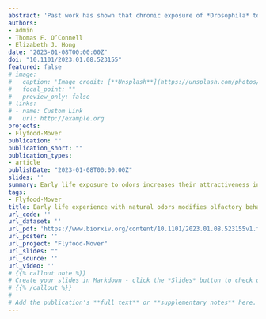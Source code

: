 ```yaml
---
abstract: 'Past work has shown that chronic exposure of *Drosophila* to intense monomolecular odors in early life leads to homeostatic adaptation of olfactory neural responses and behavioral habituation to the familiar odor. Here, we found that, in contrast, persistent exposure to natural odors in early life increases behavioral attraction selectively to familiar odors. Odor experience increases the attractiveness of natural odors that are innately attractive and decreases the aversiveness of natural odors that are innately aversive. These changes in olfactory behavior are unlikely to arise from changes in the sensitivity of olfactory neurons at the first stages of olfactory processing: odor-evoked output from antennal lobe projection neurons was unchanged by chronic exposure to natural odors in terms of olfactory sensitivity, relational distances between odors, or response dynamics. We reveal a requirement for additional features of the environment beyond the odor in establishing odor experience-dependent behavioral plasticity. Passive odor exposure in a featureless environment lacking strong reinforcing cues was insufficient to elicit changes in olfactory preference; however, the same odor exposure resulted in behavioral plasticity when food was present in the environment. Together, these results indicate that behavioral plasticity elicited by persistent exposure to natural odors in early life is mediated by an associative process. In addition, they highlight the importance of using naturalistic odor stimuli for investigating olfactory function.'
authors:
- admin
- Thomas F. O’Connell
- Elizabeth J. Hong
date: "2023-01-08T00:00:00Z"
doi: "10.1101/2023.01.08.523155"
featured: false
# image:
#   caption: 'Image credit: [**Unsplash**](https://unsplash.com/photos/s9CC2SKySJM)'
#   focal_point: ""
#   preview_only: false
# links:
# - name: Custom Link
#   url: http://example.org
projects:
- Flyfood-Mover
publication: ""
publication_short: ""
publication_types:
- article
publishDate: "2023-01-08T00:00:00Z"
slides: ''
summary: Early life exposure to odors increases their attractiveness in adult flies.
tags:
- Flyfood-Mover
title: Early life experience with natural odors modifies olfactory behavior through an associative process
url_code: ''
url_dataset: ''
url_pdf: 'https://www.biorxiv.org/content/10.1101/2023.01.08.523155v1.full.pdf'
url_poster: ''
url_project: "Flyfood-Mover"
url_slides: ""
url_source: ''
url_video: ''
# {{% callout note %}}
# Create your slides in Markdown - click the *Slides* button to check out the example.
# {{% /callout %}}
# 
# Add the publication's **full text** or **supplementary notes** here. You can use rich formatting such as including [code, math, and images](https://docs.hugoblox.com/content/writing-markdown-latex/).
---
```




